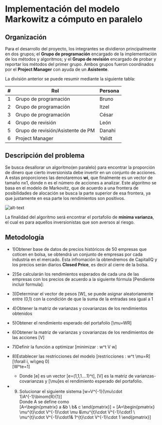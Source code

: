 # Implementación del modelo Markowitz a cómputo en paralelo



## Organización

Para el desarrollo del proyecto, los integrantes se dividieron principalmente en dos grupos; el **Grupo de programación** encargado de la implementación de los métodos y algoritmos; y el **Grupo de revisión** encargado de probar y reportar los métodos del primer grupo. Ambos grupos fueron coordinados por el **Project Manager** con ayuda de un **Asistente**.

La división anterior se puede resumir mediante la siguiente tabla:

| #    | Rol                                   | Persona      | 
| ---- | --------------------------------------| ------------ | 
| 1    | Grupo de programación                 | Bruno        | 
| 2    | Grupo de programación                 | Itzel        | 
| 3    | Grupo de programación                 | César        | 
| 4    | Grupo de revisión                     | León         |
| 5    | Grupo de revisión/Asistente de PM     | Danahi       | 
| 6    | Project Manager                       | Yalidt       | 

## Descripción del problema

Se busca desallorar un algoritmo(en paralelo) para encontrar la proporción de dinero que cierto inversionista debe invertir en un conjunto de acciones. A estas proporciones las denotaremos **wi**, que finalmente es un vector de tamaño nx1, donde n es el número de acciones a analizar. Este algoritmo se basa en el modelo de Markovitz, que de acuerdo a una frontera de posibilidades de alocación se busca la parte superior de esa frontera, ya que justamente en esa parte los rendimientos son positivos.

![alt-text](https://github.com/czammar/MNO_finalproject/blob/master/images/frontera_eficiente.png)

La finalidad del algoritmo será encontrar el portafolio de **mínima varianza**, el cual es para aquellos inversionistas que son aversos al riesgo. 

## Metodología
* 1)Obtener base de datos de precios históricos de 50 empresas que coticen en bolsa, se obtendrá un conjunto de empresas por cada industria en el mercado. Esta infromación la obtendremos de CapitalIQ y los precios serán diarios **Closed Price**, es decir al cierre de la bolsa.

* 2)Se calcularán los rendimientos esperados de cada una de las empresas con los precios de acuerdo a la siguiente fórmula [Pendiente incluir formula]:

* 3)Determinar el vector de pesos \[W\], se puede asignar aleatoriamente entre (0,1) con la condición de que la suma de la entradas sea igual a 1
* 4)Obtener la matriz de varianzas y covarianzas de los rendimientos obtenidos
* 5)Obtener el rendimiento esperado del portafolio \[\mu=WR\]
* 6)Obtener la matriz de varianzas y covarianzas de los rendimientos de las acciones \[V\]
* 7)Definir la función a optimizar  \[minimizar : w^t V w\]
* 8)Establecer las restricciones del modelo
\[restricciones : w^t \mu=R\]<br />
                \[\forall i, wi\geq 0\]<br />
                \[W^te=1\]<br />

  * Donde \[e\] es un vector \[e=(1,1,1....1)^t\], \[V\] es la matriz de varianzas-covarianzas y \[\mu\]es el rendimiento esperado del portafolio.<br />
* 9) Solucionar el siguiente sistema  \[w=V^{-1}(\mu\cdot 1)A^{-1}\binom{R}{1}\]<br />
Donde A se define como<br />
\[A=\begin{pmatrix} a &b \\ b& c \end{pmatrix}\] = \[A=\begin{pmatrix} \mu^{t}\cdot V^{-1}\cdot \mu &\mu^{t}\cdot V^{-1}\cdot1 \\ \mu^{t}\cdot V^{-1}\cdot1& 1^{t}\cdot V^{-1}\cdot 1 \end{pmatrix}\]

